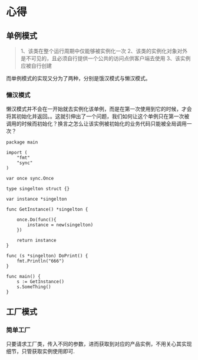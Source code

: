 # 心得
## 单例模式
> 1、该类在整个运行周期中仅能够被实例化一次
> 2、该类的实例化对象对外是不可见的，且必须自行提供一个公共的访问点供客户端去使用
> 3、该实例应被自行创建

而单例模式的实现又分为了两种，分别是饿汉模式与懒汉模式。

### 懒汉模式 
懒汉模式并不会在一开始就去实例化该单例，而是在第一次使用到它的时候，才会将其初始化并返回。。这就引伸出了一个问题，我们如何让这个单例只在第一次被调用的时候而初始化？换言之怎么让该实例被初始化的业务代码只能被全局调用一次？
```golang
package main

import (
	"fmt"
	"sync"
)

var once sync.Once

type singelton struct {}

var instance *singelton

func GetInstance() *singelton {

	once.Do(func(){
		instance = new(singelton)
	})

	return instance
}

func (s *singelton) DoPrint() {
	fmt.Println("666")
}

func main() {
	s := GetInstance()
	s.SomeThing()
}
```

## 工厂模式

### 简单工厂
只要请求工厂类，传入不同的参数，进而获取到对应的产品实例，不用关心其实现细节，只管获取实例使用即可.
